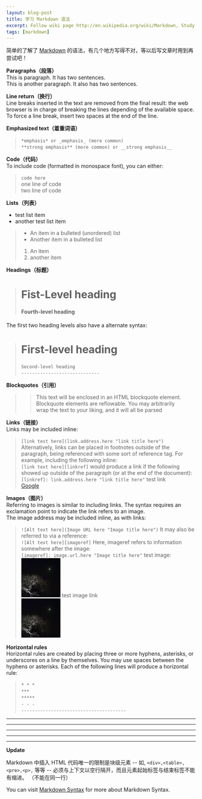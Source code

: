 ```yaml
---
layout: blog-post
title: 学习 Markdown 语法
excerpt: Follow wiki page http://en.wikipedia.org/wiki/Markdown, Study Markdown Syntax, Ready to write blog on this blog system -- pages powered by github.
tags: [markdown]
---
```


简单的了解了 [Markdown][markdown] 的语法，有几个地方写得不对，等以后写文章时用到再尝试吧！

__Paragraphs（段落）__  
This is paragraph. It has two sentences.  
This is another paragraph. It also has two sentences.  

__Line return（换行）__  
Line breaks inserted in the text are removed from the final result: the web browser is in charge of breaking the lines depending of the available space. To force a line break, insert two spaces at the end of the line.

__Emphasized text（着重词语）__  
>    `*emphasis* or _emphasis_ (more common)`  
>    `**strong emphasis** (more common) or __strong emphasis__`   

__Code（代码）__  
To include code (formatted in monospace font), you can either:  
>    `code here`  
>    one line of code  
>    two line of code  

__Lists（列表）__  
* test list item
* another test list item
>    * An item in a bulleted (unordered) list  
>    * Another item in a bulleted list  
>    1. An item  
>    2. another item

__Headings（标题）__  
>    # Fist-Level heading  
>    #### Fourth-level heading  
The first two heading levels also have a alternate syntax:  
>    First-level heading  
>    ===============  
>    `Second-level heading`  
>    `-----------------------------`

__Blockquotes（引用）__  
>    > This text will be enclosed in an HTML blockquote element.  
>    > Blockquote elements are reflowable. You may arbitrarily  
>    > wrap the text to your liking, and it will all be parsed  

__Links（链接）__  
Links may be included inline:  
>`[link test here](link.address.here "link title here")`
Alternatively, links can be placed in footnotes outside of the paragraph, being referenced with some sort of reference tag. For example, including the following inline:  
>`[link text here][linkref]`
would produce a link if the following showed up outside of the paragraph (or at the end of the document):  
>`[linkref]: link.address.here "link title here"`
   test link  
   [Google][Google]  

__Images（图片）__  
Referring to images is similar to including links. The syntax requires an exclamation point to indicate the link refers to an image.  
The image address may be included inline, as with links:  
>`![Alt text here](Image URL here "Image title here")`
It may also be referred to via a reference:  
>`![Alt text here][imageref]`
Here, imageref refers to information somewhere after the image:  
>`[imageref]: image.url.here "Image title here"`
test image:  
![春-夜-月-樱](/assets/images/chyyy.jpg "春-夜-月-樱")
test image link  
[![春-夜-月-樱][chyyy]][Google]


__Horizontal rules__  
Horizontal rules are created by placing three or more hyphens, asterisks, or underscores on a line by themselves. You may use spaces between the hyphens or asterisks. Each of the following lines will produce a horizontal rule:  
>`* * *`  
>`***`  
>`*****`  
>`- - -`  
>`---------------------------------------`  
* * *
***
*****
- - -
---------------------------------------

__Update__

Markdown 中插入 HTML 代码唯一的限制是块级元素 -- 如, `<div>,<table>,<pre>,<p>,` 等等 
-- 必须与上下文以空行隔开，而且元素起始标签与结束标签不能有缩进。
（不能在同一行）

You can visit [Markdown Syntax][markdown-syntax] for more about Markdown Syntax.

[Google]: http://www.google.com/ncr "Google"
[chyyy]: /assets/images/chyyy.jpg  "春-夜-月-樱"
[markdown]: http://daringfireball.net/projects/markdown "Markdown"
[markdown-syntax]: http://daringfireball.net/projects/markdown/syntax "Markdown Syntax"
